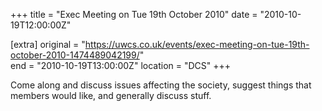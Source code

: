 +++
title = "Exec Meeting on Tue 19th October 2010"
date = "2010-10-19T12:00:00Z"

[extra]
original = "https://uwcs.co.uk/events/exec-meeting-on-tue-19th-october-2010-1474489042199/"    
end = "2010-10-19T13:00:00Z"
location = "DCS"
+++

Come along and discuss issues affecting the society, suggest things that members would like, and generally discuss stuff.

